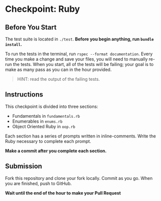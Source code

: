 # Checkpoint: Ruby

## Before You Start

The test suite is located in `./test`. **Before you begin anything, run `bundle install`.**

To run the tests in the terminal, run `rspec --format documentation`. Every time you make a change and save your files, you will need to manually re-run the tests. When you start, all of the tests will be failing; your goal is to make as many pass as you can in the hour provided.

> HINT: read the output of the failing tests.

## Instructions

This checkpoint is divided into three sections:

- Fundamentals in `fundamentals.rb`
- Enumerables in `enums.rb`
- Object Oriented Ruby in `oop.rb`

Each section has a series of prompts written in inline-comments. Write the Ruby necessary to complete each prompt.

**Make a commit after you complete each section.**

## Submission

Fork this repository and clone your fork locally. Commit as you go. When you are finished, push to GitHub.

**Wait until the end of the hour to make your Pull Request**